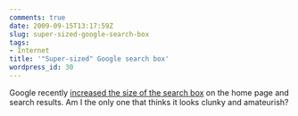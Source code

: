 ```yaml
---
comments: true
date: 2009-09-15T13:17:59Z
slug: super-sized-google-search-box
tags:
- Internet
title: '"Super-sized" Google search box'
wordpress_id: 30
---
```


Google recently [increased the size of the search box](http://googleblog.blogspot.com/2009/09/now-s-u-p-e-r-sized.html) on the home page and search results. Am I the only one that thinks it looks clunky and amateurish?
